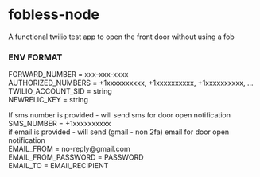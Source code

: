 # fobless-node


A functional twilio test app to open the front door without using a fob

### ENV FORMAT
FORWARD_NUMBER = xxx-xxx-xxxx <br>
AUTHORIZED_NUMBERS = +1xxxxxxxxxx, +1xxxxxxxxxx, +1xxxxxxxxxx, ... <br>
TWILIO_ACCOUNT_SID = string <br>
NEWRELIC_KEY = string <br>

<optional>
If sms number is provided - will send sms for door open notification <br>
SMS_NUMBER = +1xxxxxxxxxx <br>
if email is provided - will send (gmail - non 2fa) email for door open notification <br>
EMAIL_FROM = no-reply@gmail.com <br>
EMAIL_FROM_PASSWORD = PASSWORD <br>
EMAIL_TO = EMAIl_RECIPIENT

